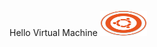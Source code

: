 Hello Virtual Machine <img width="75px" src="https://github.com/Pedro-Murilo/icons-for-readme/blob/main/.github/ubuntu-icon.svg" alt="Ubuntu Icon" width="40" height="40"/>
